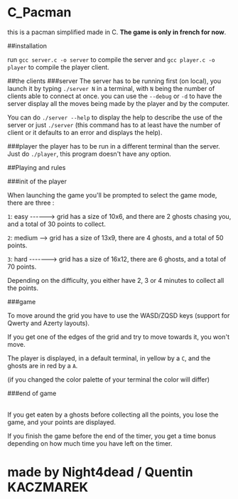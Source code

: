 # C_Pacman

this is a pacman simplified made in C. <b>The game is only in french for now</b>.

##installation

run `gcc server.c -o server` to compile the server 
and `gcc player.c -o player` to compile the player client.


##the clients
###server
The server has to be running first (on local), you launch it by typing `./server N` 
in a terminal, with `N` being the number of clients able to connect at once.
you can use the `--debug` or `-d` to have the server display all the moves being made by the player
and by the computer.

You can do `./server --help` to display the help to describe the use of the server
or just `./server` (this command has to at least have the number 
of client or it defaults to an error and displays the help).

###player
the player has to be run in a different terminal than the server. Just do `./player`,
this program doesn't have any option.

##Playing and rules

###init of the player

When launching the game you'll be prompted to select the game mode, there are three : 

`1`: easy ------> grid has a size of 10x6, and there are 2 ghosts chasing you, and a total of 30 points to collect.

`2`: medium --> grid has a size of 13x9, there are 4 ghosts, and a total of 50 points.

`3`: hard -------> grid has a size of 16x12, there are 6 ghosts, and a total of 70 points.

Depending on the difficulty, you either have 2, 3 or 4 minutes to collect all the points.

###game 

To move around the grid you have to use the WASD/ZQSD keys (support for Qwerty and Azerty layouts).

If you get one of the edges of the grid and try to move towards it, you won't move.

The player is displayed, in a default terminal, in yellow by a `C`, and the ghosts are in red by a `A`. 

(if you changed the color palette of your terminal the color will differ)


###end of game

<br>
If you get eaten by a ghosts before collecting all the points, you lose the game, and your points are displayed.

If you finish the game before the end of the timer, you get a time bonus depending on how much time you have left on the timer.


# made by Night4dead / Quentin KACZMAREK

